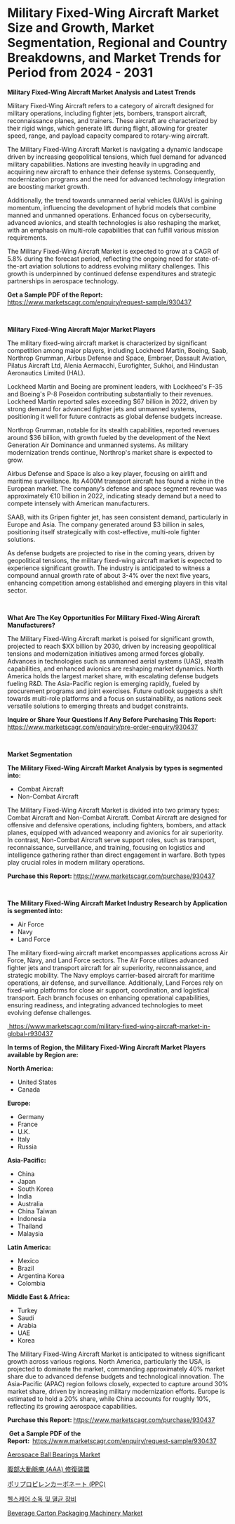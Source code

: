 <p><h1>Military Fixed-Wing Aircraft Market Size and Growth, Market Segmentation, Regional and Country Breakdowns, and Market Trends for Period from 2024 -  2031</h1></p><p><strong>Military Fixed-Wing Aircraft Market Analysis and Latest Trends</strong></p>
<p><p>Military Fixed-Wing Aircraft refers to a category of aircraft designed for military operations, including fighter jets, bombers, transport aircraft, reconnaissance planes, and trainers. These aircraft are characterized by their rigid wings, which generate lift during flight, allowing for greater speed, range, and payload capacity compared to rotary-wing aircraft.</p><p>The Military Fixed-Wing Aircraft Market is navigating a dynamic landscape driven by increasing geopolitical tensions, which fuel demand for advanced military capabilities. Nations are investing heavily in upgrading and acquiring new aircraft to enhance their defense systems. Consequently, modernization programs and the need for advanced technology integration are boosting market growth.</p><p>Additionally, the trend towards unmanned aerial vehicles (UAVs) is gaining momentum, influencing the development of hybrid models that combine manned and unmanned operations. Enhanced focus on cybersecurity, advanced avionics, and stealth technologies is also reshaping the market, with an emphasis on multi-role capabilities that can fulfill various mission requirements.</p><p>The Military Fixed-Wing Aircraft Market is expected to grow at a CAGR of 5.8% during the forecast period, reflecting the ongoing need for state-of-the-art aviation solutions to address evolving military challenges. This growth is underpinned by continued defense expenditures and strategic partnerships in aerospace technology.</p></p>
<p><strong>Get a Sample PDF of the Report:&nbsp;</strong> <a href="https://www.marketscagr.com/enquiry/request-sample/930437">https://www.marketscagr.com/enquiry/request-sample/930437</a></p>
<p>&nbsp;</p>
<p><strong>Military Fixed-Wing Aircraft Major Market Players</strong></p>
<p><p>The military fixed-wing aircraft market is characterized by significant competition among major players, including Lockheed Martin, Boeing, Saab, Northrop Grumman, Airbus Defense and Space, Embraer, Dassault Aviation, Pilatus Aircraft Ltd, Alenia Aermacchi, Eurofighter, Sukhoi, and Hindustan Aeronautics Limited (HAL). </p><p>Lockheed Martin and Boeing are prominent leaders, with Lockheed's F-35 and Boeing's P-8 Poseidon contributing substantially to their revenues. Lockheed Martin reported sales exceeding $67 billion in 2022, driven by strong demand for advanced fighter jets and unmanned systems, positioning it well for future contracts as global defense budgets increase.</p><p>Northrop Grumman, notable for its stealth capabilities, reported revenues around $36 billion, with growth fueled by the development of the Next Generation Air Dominance and unmanned systems. As military modernization trends continue, Northrop's market share is expected to grow.</p><p>Airbus Defense and Space is also a key player, focusing on airlift and maritime surveillance. Its A400M transport aircraft has found a niche in the European market. The company’s defense and space segment revenue was approximately €10 billion in 2022, indicating steady demand but a need to compete intensely with American manufacturers.</p><p>SAAB, with its Gripen fighter jet, has seen consistent demand, particularly in Europe and Asia. The company generated around $3 billion in sales, positioning itself strategically with cost-effective, multi-role fighter solutions.</p><p>As defense budgets are projected to rise in the coming years, driven by geopolitical tensions, the military fixed-wing aircraft market is expected to experience significant growth. The industry is anticipated to witness a compound annual growth rate of about 3-4% over the next five years, enhancing competition among established and emerging players in this vital sector.</p></p>
<p>&nbsp;</p>
<p><strong>What Are The Key Opportunities For Military Fixed-Wing Aircraft Manufacturers?</strong></p>
<p><p>The Military Fixed-Wing Aircraft market is poised for significant growth, projected to reach $XX billion by 2030, driven by increasing geopolitical tensions and modernization initiatives among armed forces globally. Advances in technologies such as unmanned aerial systems (UAS), stealth capabilities, and enhanced avionics are reshaping market dynamics. North America holds the largest market share, with escalating defense budgets fueling R&D. The Asia-Pacific region is emerging rapidly, fueled by procurement programs and joint exercises. Future outlook suggests a shift towards multi-role platforms and a focus on sustainability, as nations seek versatile solutions to emerging threats and budget constraints.</p></p>
<p><strong>Inquire or Share Your Questions If Any Before Purchasing This Report:</strong> <a href="https://www.marketscagr.com/enquiry/pre-order-enquiry/930437">https://www.marketscagr.com/enquiry/pre-order-enquiry/930437</a></p>
<p>&nbsp;</p>
<p><strong>Market Segmentation</strong></p>
<p><strong>The Military Fixed-Wing Aircraft Market Analysis by types is segmented into:</strong></p>
<p><ul><li>Combat Aircraft</li><li>Non-Combat Aircraft</li></ul></p>
<p><p>The Military Fixed-Wing Aircraft Market is divided into two primary types: Combat Aircraft and Non-Combat Aircraft. Combat Aircraft are designed for offensive and defensive operations, including fighters, bombers, and attack planes, equipped with advanced weaponry and avionics for air superiority. In contrast, Non-Combat Aircraft serve support roles, such as transport, reconnaissance, surveillance, and training, focusing on logistics and intelligence gathering rather than direct engagement in warfare. Both types play crucial roles in modern military operations.</p></p>
<p><strong>Purchase this Report:&nbsp;</strong><a href="https://www.marketscagr.com/purchase/930437">https://www.marketscagr.com/purchase/930437</a></p>
<p>&nbsp;</p>
<p><strong>The Military Fixed-Wing Aircraft Market Industry Research by Application is segmented into:</strong></p>
<p><ul><li>Air Force</li><li>Navy</li><li>Land Force</li></ul></p>
<p><p>The military fixed-wing aircraft market encompasses applications across Air Force, Navy, and Land Force sectors. The Air Force utilizes advanced fighter jets and transport aircraft for air superiority, reconnaissance, and strategic mobility. The Navy employs carrier-based aircraft for maritime operations, air defense, and surveillance. Additionally, Land Forces rely on fixed-wing platforms for close air support, coordination, and logistical transport. Each branch focuses on enhancing operational capabilities, ensuring readiness, and integrating advanced technologies to meet evolving defense challenges.</p></p>
<p><a href="https://www.marketscagr.com/military-fixed-wing-aircraft-market-in-global-r930437">&nbsp;https://www.marketscagr.com/military-fixed-wing-aircraft-market-in-global-r930437</a></p>
<p><strong>In terms of Region, the Military Fixed-Wing Aircraft Market Players available by Region are:</strong></p>
<p>
    <p> <strong> North America: </strong>
        <ul>
            <li>United States</li>
            <li>Canada</li>
        </ul>
        </p> 
    <p> <strong> Europe: </strong>
        <ul>
            <li>Germany</li>
            <li>France</li>
            <li>U.K.</li>
            <li>Italy</li>
            <li>Russia</li>
        </ul>
        </p> 
    <p> <strong> Asia-Pacific: </strong>
        <ul>
            <li>China</li>
            <li>Japan</li>
            <li>South Korea</li>
            <li>India</li>
            <li>Australia</li>
            <li>China Taiwan</li>
            <li>Indonesia</li>
            <li>Thailand</li>
            <li>Malaysia</li>
        </ul>
        </p> 
    <p> <strong> Latin America: </strong>
        <ul>
            <li>Mexico</li>
            <li>Brazil</li>
            <li>Argentina Korea</li>
            <li>Colombia</li>
        </ul>
        </p> 
    <p> <strong> Middle East & Africa: </strong>
        <ul>
            <li>Turkey</li>
            <li>Saudi</li>
            <li>Arabia</li>
            <li>UAE</li>
            <li>Korea</li>
        </ul>
    </p>
    </p>
<p><p>The Military Fixed-Wing Aircraft Market is anticipated to witness significant growth across various regions. North America, particularly the USA, is projected to dominate the market, commanding approximately 40% market share due to advanced defense budgets and technological innovation. The Asia-Pacific (APAC) region follows closely, expected to capture around 30% market share, driven by increasing military modernization efforts. Europe is estimated to hold a 20% share, while China accounts for roughly 10%, reflecting its growing aerospace capabilities.</p></p>
<p><strong>Purchase this Report: </strong><a href="https://www.marketscagr.com/purchase/930437">https://www.marketscagr.com/purchase/930437</a></p>
<p>&nbsp;<strong>Get a Sample PDF of the Report:&nbsp;&nbsp;</strong><a href="https://www.marketscagr.com/enquiry/request-sample/930437">https://www.marketscagr.com/enquiry/request-sample/930437</a></p>
<p><strong></strong></p>
<p><p><a href="https://medium.com/@hernandezdorothy026/the-aerospace-ball-bearings-market-industry-provides-a-comprehensive-and-current-analysis-of-the-dfa44da18e5b">Aerospace Ball Bearings Market</a></p><p><a href="https://medium.com/@erlenegcfeenan/abdominal-aortic-aneurysm-aaa-repair-devices-market-%E3%81%AF-%E3%82%B3%E3%82%B9%E3%83%88%E7%AE%A1%E7%90%86%E3%81%A8%E5%8A%B9%E7%8E%87%E5%90%91%E4%B8%8A%E3%82%92%E5%84%AA%E5%85%88%E3%81%97%E3%81%BE%E3%81%99-2df16a3035ef">腹部大動脈瘤 (AAA) 修復装置</a></p><p><a href="https://medium.com/@erlenegcfeenan/polypropylene-carbonate-ppc-market-%E3%81%AE%E3%82%B0%E3%83%AD%E3%83%BC%E3%83%90%E3%83%AB%E5%B8%82%E5%A0%B4%E6%A6%82%E8%A6%81%E3%81%AF-%E4%B8%96%E7%95%8C%E3%81%8A%E3%82%88%E3%81%B3%E4%B8%BB%E8%A6%81%E5%B8%82%E5%A0%B4%E3%81%AB%E3%81%8A%E3%81%91%E3%82%8B%E6%A5%AD%E7%95%8C%E3%81%AB%E5%BD%B1%E9%9F%BF%E3%82%92%E4%B8%8E%E3%81%88%E3%82%8B%E4%B8%BB%E8%A6%81%E3%81%AA%E3%83%88%E3%83%AC%E3%83%B3%E3%83%89%E3%81%AB%E3%81%A4%E3%81%84%E3%81%A6-%E7%8B%AC%E8%87%AA%E3%81%AE%E8%A6%96%E7%82%B9%E3%82%92%E6%8F%90%E4%BE%9B%E3%81%97%E3%81%BE%E3%81%99-fa523890d744">ポリプロピレンカーボネート (PPC)</a></p><p><a href="https://medium.com/@duncanbolton68/%EC%84%B8%EA%B3%84-healthcare-disinfection-and-sterilization-equipment-market-%EC%9D%80-2024%EC%97%90%EC%84%9C-2031%EB%A1%9C-%EC%97%B0%ED%8F%89%EA%B7%A0-%EC%A6%9D%EA%B0%80%EC%9C%A8%EC%9D%84-%EB%B3%B4%EC%9D%BC-%EA%B2%83%EC%9C%BC%EB%A1%9C-%EC%98%88%EC%83%81%EB%90%A9%EB%8B%88%EB%8B%A4-48f517c4987f">헬스케어 소독 및 멸균 장비</a></p><p><a href="https://www.linkedin.com/pulse/beverage-carton-packaging-machinery-market-industry-trends-45rze?trackingId=7h0lsfyTTxOR2ZtcGn6BBQ%3D%3D">Beverage Carton Packaging Machinery Market</a></p></p>